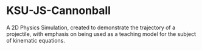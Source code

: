 # KSU-JS-Cannonball
A 2D Physics Simulation, created to demonstrate the trajectory of a projectile, with emphasis on being used as a teaching model for the subject of kinematic equations.
